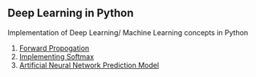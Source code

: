 Deep Learning in Python
----------------------------

Implementation of Deep Learning/ Machine Learning concepts in Python

1. [Forward Propogation](Deep-Learning/forwardProp.py)
2. [Implementing Softmax](Deep-Learning/softmax.py)
3. [Artificial Neural Network Prediction Model](Deep-Learning/ann_predict.py)
